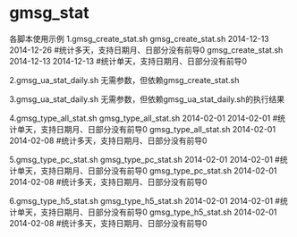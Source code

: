 gmsg_stat
=========
各脚本使用示例
1.gmsg_create_stat.sh
gmsg_create_stat.sh 2014-12-13 2014-12-26 #统计多天，支持日期月、日部分没有前导0
gmsg_create_stat.sh 2014-12-13 2014-12-13 #统计单天，支持日期月、日部分没有前导0

2.gmsg_ua_stat_daily.sh
无需参数，但依赖gmsg_create_stat.sh

3.gmsg_ua_stat_daily.sh
无需参数，但依赖gmsg_ua_stat_daily.sh的执行结果

4.gmsg_type_all_stat.sh
gmsg_type_all_stat.sh 2014-02-01 2014-02-01 #统计单天，支持日期月、日部分没有前导0
gmsg_type_all_stat.sh 2014-02-01 2014-02-08 #统计多天，支持日期月、日部分没有前导0

5.gmsg_type_pc_stat.sh
gmsg_type_pc_stat.sh 2014-02-01 2014-02-01 #统计单天，支持日期月、日部分没有前导0
gmsg_type_pc_stat.sh 2014-02-01 2014-02-08 #统计多天，支持日期月、日部分没有前导0

6.gmsg_type_h5_stat.sh
gmsg_type_h5_stat.sh 2014-02-01 2014-02-01 #统计单天，支持日期月、日部分没有前导0
gmsg_type_h5_stat.sh 2014-02-01 2014-02-08 #统计多天，支持日期月、日部分没有前导0
